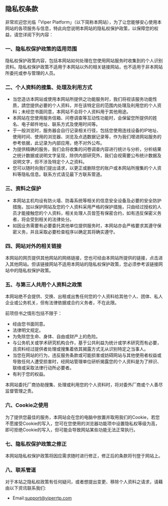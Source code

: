## 隐私权条款

非常欢迎您光临「Viper Platform」（以下简称本网站），为了让您能够安心使用本网站的各项服务与信息，特此向您说明本网站的隐私权保护政策，以保障您的权益，请您详阅下列内容：

### 一、隐私权保护政策的适用范围

隐私权保护政策内容，包括本网站如何处理在您使用网站服务时收集到的个人识别资料。隐私权保护政策不适用于本网站以外的相关链接网站，也不适用于非本网站所委托或参与管理的人员。

### 二、个人资料的搜集、处理及利用方式

- 当您造访本网站或使用本网站所提供之功能服务时，我们将视该服务功能性质，請您提供必要的个人资料，并在该特定目的范围内处理及利用您的个人资料；未经您书面同意，本网站不会将个人资料用于其他用途。
- 本网站在您使用服务信箱、问卷调查等互动性功能时，会保留您所提供的姓名、电子邮件地址、联系方式及使用时间等。
- 于一般浏览时，服务器会自行记录相关行径，包括您使用连线设备的IP地址、使用时间、使用的浏览器、浏览及点选数据记录等，作为我们增进网站服务的参考依据，此记录为内部应用，绝不对外公布。
- 为提供精确的服务，我们会将收集的问卷调查内容进行统计与分析，分析结果之统计数据或说明文字呈现，除供内部研究外，我们会视需要公布统计数据及说明文字，但不涉及特定个人之资料。
- 您可以随时向我们提出请求，以更正或删除您的账户或本网站所搜集的个人资料等隐私信息。联系方式请见最下方联系管道。

### 三、资料之保护

- 本网站主机均设有防火墙、防毒系统等相关的信息安全设备及必要的安全防护措施，加以保护网站及您的个人资料采用严格的保护措施，只由经过授权的人员才能接触您的个人资料，相关处理人员皆签有保密合约，如有违反保密义务者，将会受到相关的法律处分。
- 如因业务需要有必要委托其他单位提供服务时，本网站亦会严格要求其遵守保密义务，并且采取必要检查程序以确定其将确实遵守。

### 四、网站对外的相关链接

本网站的网页提供其他网站的网络链接，您也可经由本网站所提供的链接，点击进入其他网站。但该链接网站不适用本网站的隐私权保护政策，您必须参考该链接网站中的隐私权保护政策。

### 五、与第三人共用个人资料之政策

本网站绝不会提供、交换、出租或出售任何您的个人资料给其他个人、团体、私人企业或公务机关，但有法律依据或合约义务者，不在此限。

前项但书之情形包括不限于：

- 经由您书面同意。
- 法律明文规定。
- 为免除您生命、身体、自由或财产上的危险。
- 与公务机关或学术研究机构合作，基于公共利益为统计或学术研究而有必要，且资料经过提供者处理或搜集着依其揭露方式无从识别特定之当事人。
- 当您在网站的行为，违反服务条款或可能损害或妨碍网站与其他使用者权益或导致任何人遭受损害时，经网站管理单位研析揭露您的个人资料是为了辨识、联络或采取法律行动所必要者。
- 有利于您的权益。

本网站委托厂商协助搜集、处理或利用您的个人资料时，将对委外厂商或个人善尽监督管理之责。

### 六、Cookie之使用

为了提供您最佳的服务，本网站会在您的电脑中放置并取用我们的Cookie，若您不愿接受Cookie的写入，您可在您使用的浏览器功能项中设置隐私权等级为高，即可拒绝Cookie的写入，但可能会导致网站某些功能无法正常执行。

### 七、隐私权保护政策之修正

本网站隐私权保护政策将因应需求随时进行修正，修正后的条款将刊登于网站上。

### 八、联系管道

对于本站之隐私权政策有任何疑问，或者想提出变更、移除个人资料之请求，请藉由以下资讯联系我们:

- Email:support@viperrtp.com
